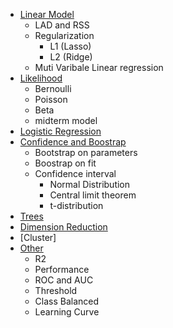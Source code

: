 - [Linear Model](https://github.com/bochendong/DS3000_final_review/tree/main/Linear%20Model)
  - LAD and RSS
  - Regularization
    - L1 (Lasso)
    - L2 (Ridge)
  - Muti Varibale Linear regression
- [Likelihood](https://github.com/bochendong/DS3000_final_review/tree/main/Likelihood)
  - Bernoulli 
  - Poisson
  - Beta
  - midterm model
- [Logistic Regression](https://github.com/bochendong/DS3000_final_review/tree/main/Logistic%20Regression)
- [Confidence and Boostrap]()
  - Bootstrap on parameters
  - Boostrap on fit
  - Confidence interval 
    - Normal Distribution
    - Central limit theorem
    - t-distribution
- [Trees]()
- [Dimension Reduction]()
- [Cluster]
- [Other](https://github.com/bochendong/DS3000_final_review/tree/main/Other)
  - R2
  - Performance
  - ROC and AUC
  - Threshold
  - Class Balanced
  - Learning Curve